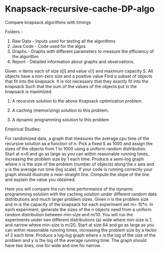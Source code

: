 # Knapsack-recursive-cache-DP-algo
Compare knapsack algorithms with timings

Folders - 
  1. Raw Data - Inputs used for testing all the algorithms 
  2. Java Code - Code used for the algos 
  3. Graphs - Graphs with different parameters to measure the efficiency of the algorithm
  4. Report - Detailed information about graphs and  observations.


Given: n items each of size s[i] and value v[i] and maximum capacity S. All objects have a non-zero size and a positive value
Find a subset of objects that fit into the knapsack. It is not necessary that they exactly fit into the knapsack
Such that the sum of the values of the objects put in the knapsack is maximized.

1) A recursive solution to the above Knapsack optimization problem.

3) A caching (memorizing) solution to this problem. 

4) A dynamic programming solution to this problem

Empirical Studies: 

For randomized data, a graph that measures the average cpu time of the recursive solution as a function of n.
Pick a fixed S as 1000 and assign the sizes of the objects from 1 to 1000 using a uniform random distribution. 
Start at n=6 and go as large as you can within reasonable running times, increasing the problem size by 1 each time. 
Produce a semi-log graph where n is the size of the problem (number of objects) along the x axis and y is the average run time (log scale). 
If your code is running correctly your graph should illustrate a near-straight line. Compute the slope of the line and explain the value you obtained.

Here you will compare the run-time performance of the dynamic programming solution with the caching solution under different random data distributions and much larger problem sizes. 
Given n is the problem size and m is the capacity of the knapsack for each experiment set m= 10*n. In each experiment, generate the sizes of the n objects need from a uniform random distribution between min-size and m/10. 
You will run the experiments under two different distributions (a) wide where min-size is 1, and narrow where min-size is m/20. Start at size 64 and go as large as you can within reasonable running times, increasing the problem size by a factor of 2 each time. 
Produce a log-log graph where x is the log of the size of the problem and y is the log of the average running time. The graph should have two lines, one for wide and one for narrow.
